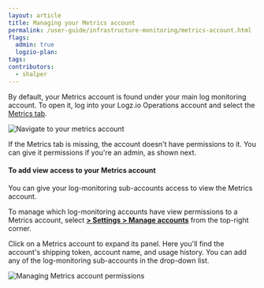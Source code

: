 ```yaml
---
layout: article
title: Managing your Metrics account
permalink: /user-guide/infrastructure-monitoring/metrics-account.html
flags:
  admin: true 
  logzio-plan:
tags:
contributors:
  - shalper
---
```


By default, your Metrics account is found under your main log monitoring account. 
To open it, log into your Logz.io Operations account and select the 
[Metrics tab](https://app.logz.io/#/dashboard/grafana/). 

![Navigate to your metrics account](https://dytvr9ot2sszz.cloudfront.net/logz-docs/grafana/reach-metrics.png)

If the Metrics tab is missing, the account doesn't have permissions to it. You can give it permissions if you're an admin, as shown next. 


#### To add view access to your Metrics account

You can give your log-monitoring sub-accounts access to view the Metrics account.

To manage which log-monitoring accounts have view permissions to a Metrics account, select [**<i class="li li-gear"></i> > Settings > Manage accounts**](https://app.logz.io/#/dashboard/settings/manage-accounts) from the top-right corner.

Click on a Metrics account to expand its panel. Here you'll find the account's shipping token, account name, and usage history. 
You can add any of the log-monitoring sub-accounts in the drop-down list. 

![Managing Metrics account permissions](https://dytvr9ot2sszz.cloudfront.net/logz-docs/grafana/metrics-account-read-permissions.png)
